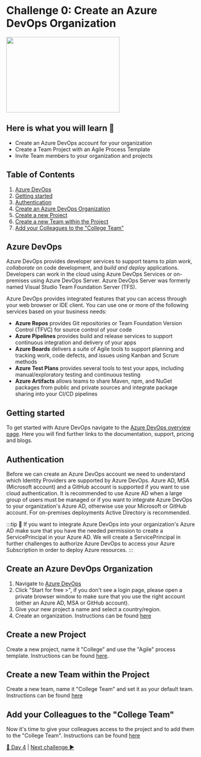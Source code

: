 # Challenge 0: Create an Azure DevOps Organization

<img src="./images/azuredevops.png" width="300" height="200"/>

## Here is what you will learn 🎯

- Create an Azure DevOps account for your organization
- Create a Team Project with an Agile Process Template
- Invite Team members to your organization and projects

## Table of Contents

1. [Azure DevOps](#azure-devops)
2. [Getting started](#getting-started)
3. [Authentication](#authentication)
4. [Create an Azure DevOps Organization](#create-an-azure-devops-organisation)
5. [Create a new Project](#create-a-new-project)
6. [Create a new Team within the Project](#create-a-new-team-within-the-new-project)
7. [Add your Colleagues to the "College Team"](#add-your-colleagues-to-the-college-team)

## Azure DevOps

Azure DevOps provides developer services to support teams to _plan work_, _collaborate_ on code development, and _build and deploy_ applications.
Developers can work in the cloud using Azure DevOps Services or on-premises using Azure DevOps Server. Azure DevOps Server was formerly named Visual Studio Team Foundation Server (TFS).

Azure DevOps provides integrated features that you can access through your web browser or IDE client. You can use one or more of the following services based on your business needs:

- __Azure Repos__ provides Git repositories or Team Foundation Version Control (TFVC) for source control of your code
- __Azure Pipelines__ provides build and release services to support continuous integration and delivery of your apps
- __Azure Boards__ delivers a suite of Agile tools to support planning and tracking work, code defects, and issues using Kanban and Scrum methods
- __Azure Test Plans__ provides several tools to test your apps, including manual/exploratory testing and continuous testing
- __Azure Artifacts__ allows teams to share Maven, npm, and NuGet packages from public and private sources and integrate package sharing into your CI/CD pipelines

## Getting started

To get started with Azure DevOps navigate to the [Azure DevOps overview page](https://azure.microsoft.com/services/devops/). Here you will find further links to the documentation, support, pricing and blogs.

## Authentication

Before we can create an Azure DevOps account we need to understand which Identity Providers are supported by Azure DevOps.
Azure AD, MSA (Microsoft account) and a GitHub account is supported if you want to use cloud authentication. It is recommended to use Azure AD when a large group of users must be managed or if you want to integrate Azure DevOps to your organization's Azure AD, otherwise use your Microsoft or GitHub account.
For on-premises deployments Active Directory is recommended.

:::tip
 📝 If you want to integrate Azure DevOps into your organization's Azure AD make sure that you have the needed permission to create a ServicePrincipal in your Azure AD. We will create a ServicePrincipal in further challenges to authorize Azure DevOps to access your Azure Subscription in order to deploy Azure resources.
:::

## Create an Azure DevOps Organization

1. Navigate to [Azure DevOps](https://azure.microsoft.com/services/devops/)
2. Click "Start for free >", if you don't see a login page, please open a private browser window to make sure that you use the right account (either an Azure AD, MSA or GitHub account).
3. Give your new project a name and select a country/region.
4. Create an organization. Instructions can be found [here](https://docs.microsoft.com/en-us/azure/devops/organizations/accounts/create-organization?toc=%2Fazure%2Fdevops%2Fget-started%2Ftoc.json&bc=%2Fazure%2Fdevops%2Fget-started%2Fbreadcrumb%2Ftoc.json&view=azure-devops)

## Create a new Project

Create a new project, name it "College" and use the "Agile" process template.
Instructions can be found [here](https://docs.microsoft.com/en-us/azure/devops/organizations/projects/create-project?view=azure-devops).

## Create a new Team within the Project

Create a new team, name it "College Team" and set it as your default team. Instructions can be found [here](https://docs.microsoft.com/en-us/azure/devops/organizations/settings/add-teams?view=azure-devops)

## Add your Colleagues to the "College Team"

Now it's time to give your colleagues access to the project and to add them to the "College Team".
Instructions can be found [here](https://docs.microsoft.com/en-us/azure/devops/organizations/security/add-users-team-project?view=azure-devops)

[🔼 Day 4](../README.md) | [Next challenge ▶](./challenge-1.md)
